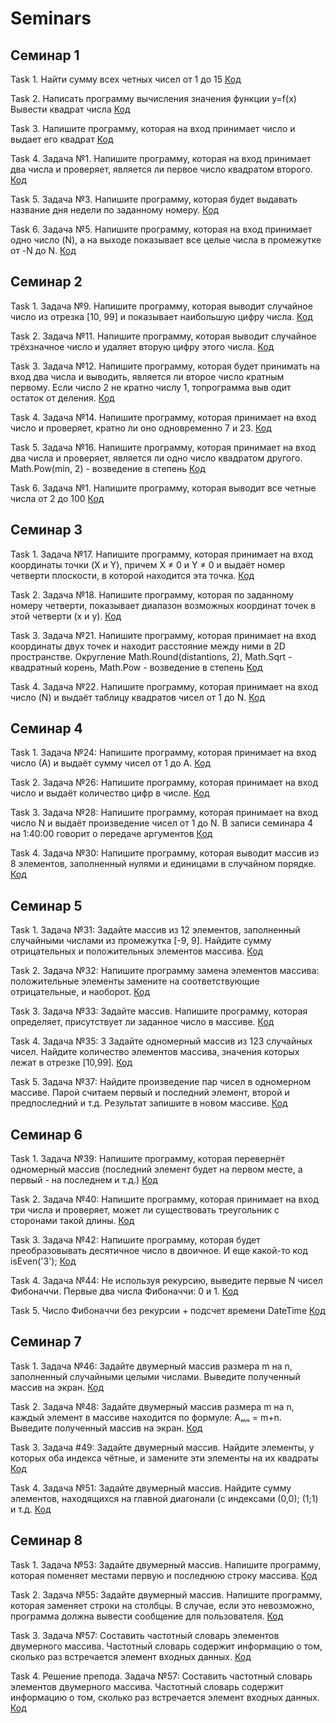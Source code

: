 # Seminars
## Семинар 1

Task 1. Найти сумму всех четных чисел от 1 до 15
[Код](Seminar1/Task1/Program.cs)

Task 2. Написать программу вычисления значения функции y=f(x)
Вывести квадрат числа
[Код](Seminar1/Task2/Program.cs)

Task 3. Напишите программу, которая на вход принимает число и выдает его квадрат
[Код](Seminar1/Task3/Program.cs)

Task 4. Задача №1. Напишите программу, которая на вход принимает два числа и проверяет, является ли первое число квадратом второго.
[Код](Seminar1/Task4/Program.cs)

Task 5. Задача №3. Напишите программу, которая будет выдавать название дня недели по заданному номеру.
[Код](Seminar1/Task5/Program.cs)

Task 6. Задача №5. Напишите программу, которая на вход принимает одно число (N), а на выходе показывает все целые числа в промежутке от -N до N.
[Код](Seminar1/Task6/Program.cs)


## Семинар 2

Task 1. Задача №9. Напишите программу, которая выводит случайное число из отрезка [10, 99] и показывает наибольшую цифру числа.
[Код](Seminar2/Task1/Program.cs)

Task 2. Задача №11. Напишите программу, которая выводит случайное трёхзначное число и удаляет вторую цифру этого числа.
[Код](Seminar2/Task2/Program.cs)

Task 3. Задача №12. Напишите программу, которая будет принимать на вход два числа и выводить, является ли второе число кратным первому. Если число 2 не кратно числу 1, топрограмма выв одит остаток от деления.
[Код](Seminar2/Task3/Program.cs)

Task 4. Задача №14. Напишите программу, которая принимает на вход число и проверяет, кратно ли оно одновременно 7 и 23.
[Код](Seminar2/Task4/Program.cs)

Task 5. Задача №16. Напишите программу, которая принимает на вход два числа и проверяет, является ли одно число квадратом другого. Math.Pow(min, 2) - возведение в степень
[Код](Seminar2/Task5/Program.cs)

Task 6. Задача №1. Напишите программу, которая выводит все четные числа от 2 до 100
[Код](Seminar2/Task6/Program.cs)


## Семинар 3

Task 1. Задача №17. Напишите программу, которая принимает на вход координаты точки (X и Y), причем X ≠ 0 и Y ≠ 0 и выдаёт номер четверти плоскости, в которой находится эта точка.
[Код](Seminar3/Task1/Program.cs)

Task 2. Задача №18. Напишите программу, которая по заданному номеру четверти, показывает диапазон возможных координат точек в этой четверти (x и y).
[Код](Seminar3/Task2/Program.cs)

Task 3. Задача №21. Напишите программу, которая принимает на вход координаты двух точек и находит расстояние между ними в 2D пространстве. Округление Math.Round(distantions, 2), Math.Sqrt - квадратный корень, Math.Pow - возведение в степень
[Код](Seminar3/Task3/Program.cs)

Task 4. Задача №22. Напишите программу, которая принимает на вход число (N) и выдаёт таблицу квадратов чисел от 1 до N.
[Код](Seminar3/Task4/Program.cs)


## Семинар 4

Task 1. Задача №24: Напишите программу, которая принимает на вход число (А) и выдаёт сумму чисел от 1 до А.
[Код](Seminar4/Task1/Program.cs)

Task 2. Задача №26: Напишите программу, которая принимает на вход число и выдаёт количество цифр в числе.
[Код](Seminar4/Task2/Program.cs)

Task 3. Задача №28: Напишите программу, которая принимает на вход число N и выдаёт произведение чисел от 1 до N. В записи семинара 4 на 1:40:00 говорит о передаче аргументов
[Код](Seminar4/Task3/Program.cs)

Task 4. Задача №30: Напишите программу, которая выводит массив из 8 элементов, заполненный нулями и единицами в случайном порядке.
[Код](Seminar4/Task4/Program.cs)


## Семинар 5

Task 1. Задача №31: Задайте массив из 12 элементов, заполненный случайными числами из промежутка [-9, 9]. Найдите сумму отрицательных и положительных элементов массива.
[Код](Seminar5/Task1/Program.cs)

Task 2. Задача №32: Напишите программу замена элементов массива: положительные элементы замените на соответствующие отрицательные, и наоборот.
[Код](Seminar5/Task2/Program.cs)

Task 3. Задача №33: Задайте массив. Напишите программу, которая определяет, присутствует ли заданное число в массиве.
[Код](Seminar5/Task3/Program.cs)

Task 4. Задача №35: З Задайте одномерный массив из 123 случайных чисел. Найдите количество элементов массива, значения которых лежат в отрезке [10,99].
[Код](Seminar5/Task4/Program.cs)

Task 5. Задача №37: Найдите произведение пар чисел в одномерном массиве. Парой считаем первый и последний элемент, второй и предпоследний и т.д. Результат запишите в новом массиве.
[Код](Seminar5/Task5/Program.cs)


## Семинар 6

Task 1. Задача №39: Напишите программу, которая перевернёт одномерный массив (последний элемент будет на первом месте, а первый - на последнем и т.д.)
[Код](Seminar6/Task1/Program.cs)

Task 2. Задача №40: Напишите программу, которая принимает на вход три числа и проверяет, может ли существовать треугольник с сторонами такой длины.
[Код](Seminar6/Task2/Program.cs)

Task 3. Задача №42: Напишите программу, которая будет преобразовывать десятичное число в двоичное. И еще какой-то код isEven('3');
[Код](Seminar6/Task3/Program.cs)

Task 4. Задача №44: Не используя рекурсию, выведите первые N чисел Фибоначчи. Первые два числа Фибоначчи: 0 и 1.
[Код](Seminar6/Task4/Program.cs)

Task 5. Число Фибоначчи без рекурсии + подсчет времени DateTime
[Код](Seminar6/Task5/Program.cs)

## Семинар 7

Task 1. Задача №46: Задайте двумерный массив размера m на n, заполненный случайными целыми числами. Выведите полученный массив на экран.
[Код](Seminar7/Task1/Program.cs)

Task 2. Задача №48: Задайте двумерный массив размера m на n, каждый элемент в массиве находится по формуле: Aₘₙ = m+n. Выведите полученный массив на экран.
[Код](Seminar7/Task2/Program.cs)

Task 3. Задача #49: Задайте двумерный массив. Найдите элементы, у которых оба индекса чётные, и замените эти элементы на их квадраты
[Код](Seminar7/Task3/Program.cs)

Task 4. Задача №51: Задайте двумерный массив. Найдите сумму элементов, находящихся на главной диагонали (с индексами (0,0); (1;1) и т.д.
[Код](Seminar7/Task4/Program.cs)

## Семинар 8

Task 1. Задача №53: Задайте двумерный массив. Напишите программу, которая поменяет местами первую и последнюю строку массива.
[Код](Seminar8/Task1/Program.cs)

Task 2. Задача №55: Задайте двумерный массив. Напишите программу, которая заменяет строки на столбцы. В случае, если это невозможно, программа должна вывести сообщение для пользователя.
[Код](Seminar8/Task2/Program.cs)

Task 3. Задача №57: Составить частотный словарь элементов двумерного массива. Частотный словарь содержит информацию о том, сколько раз встречается элемент входных данных.
[Код](Seminar8/Task3/Program.cs)

Task 4. Решение препода. Задача №57: Составить частотный словарь элементов двумерного массива. Частотный словарь содержит информацию о том, сколько раз встречается элемент входных данных.
[Код](Seminar8/Task4/Program.cs)
